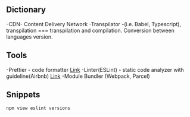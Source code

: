 ## Dictionary
-CDN- Content Delivery Network
-Transpilator -(i.e. Babel, Typescript), transpilation === transpilation and compilation. Conversion between languages version.

## Tools
-Prettier - code formatter [Link](https://www.npmjs.com/package/prettier)
-Linter(ESLint) - static code analyzer with guideline(Airbnb) [Link](https://www.npmjs.com/package/eslint)
-Module Bundler (Webpack, Parcel)

## Snippets

```bash
npm view eslint versions

```

